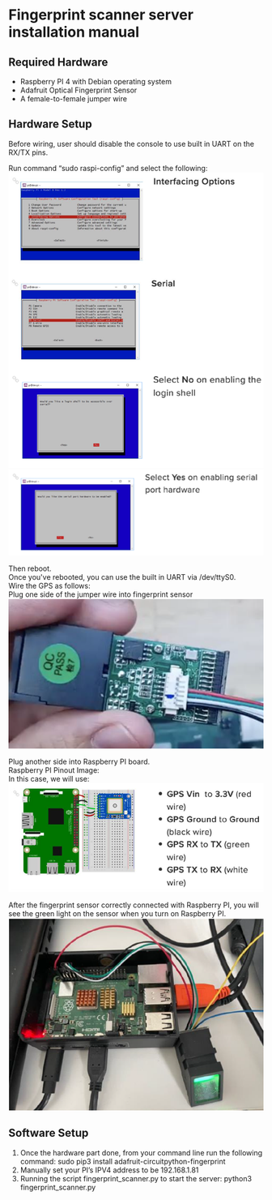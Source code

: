 # Fingerprint scanner server installation manual
## Required Hardware
 - Raspberry PI 4 with Debian operating system
 - Adafruit Optical Fingerprint Sensor
 - A female-to-female jumper wire

## Hardware Setup
Before wiring, user should disable the console to use built in UART on the RX/TX pins.

Run command “sudo raspi-config” and select the following:
![scanner_setup1](/img/scanner_setup1.png)
![scanner_setup2](/img/scanner_setup2.png)

Then reboot.  
Once you've rebooted, you can use the built in UART via /dev/ttyS0.  
Wire the GPS as follows:  
Plug one side of the jumper wire into fingerprint sensor  
![scanner_wiring](/img/scanner_wiring.png)

Plug another side into Raspberry PI board.  
Raspberry PI Pinout Image:  
In this case, we will use:  
![scanner_wiring](/img/PI_pinout.png)

After the fingerprint sensor correctly connected with Raspberry PI, you will see the green light on the sensor when you turn on Raspberry PI.
![scanner_connected](/img/scanner_connected.png)

## Software Setup
 1. Once the hardware part done, from your command line run the following command: sudo pip3 install adafruit-circuitpython-fingerprint
 2. Manually set your PI’s IPV4 address to be 192.168.1.81
 3. Running the script fingerprint_scanner.py to start the server: python3 fingerprint_scanner.py
